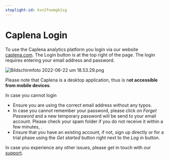 ```yaml
---
stoplight-id: kvv2foomgk1sg
---
```


# Caplena Login

To use the Caplena analytics platform you login via our website [caplena.com](https://caplena.com). The Login button is at the top right of the page. The login requires entering your email address and password.

![Bildschirmfoto 2022-06-22 um 18.53.29.png](https://stoplight.io/api/v1/projects/cHJqOjEyNDcxMw/images/02p9pE0BktU)

Please note that Caplena is a desktop application, thus is n**ot accessible from mobile devices**.

In case you cannot login

- Ensure you are using the correct email address without any typos.
- In case you cannot remember your password, please click on *Forget Password* and a new temporary password will be send to your email account. Please check your spam folder if you do not receive it within a few minutes, .
- Ensure that you have an existing account, if not, sign up directly or for a trial phase using the *Get started* button right next to the *Log in* button.

In case you experience any other issues, please get in touch with our [support](support@caplena.com).
